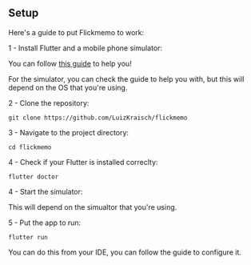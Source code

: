 ## Setup

Here's a guide to put Flickmemo to work:

1 - Install Flutter and a mobile phone simulator:

You can follow [this guide](https://docs.flutter.dev/get-started/install) to help you!

For the simulator, you can check the guide to help you with, but this will depend on the OS that you're using.

2 - Clone the repository:

`git clone https://github.com/LuizKraisch/flickmemo`

3 - Navigate to the project directory:

`cd flickmemo`

4 - Check if your Flutter is installed correclty:

`flutter doctor`

4 - Start the simulator:

This will depend on the simualtor that you're using.

5 - Put the app to run:

`flutter run`

You can do this from your IDE, you can follow the guide to configure it.